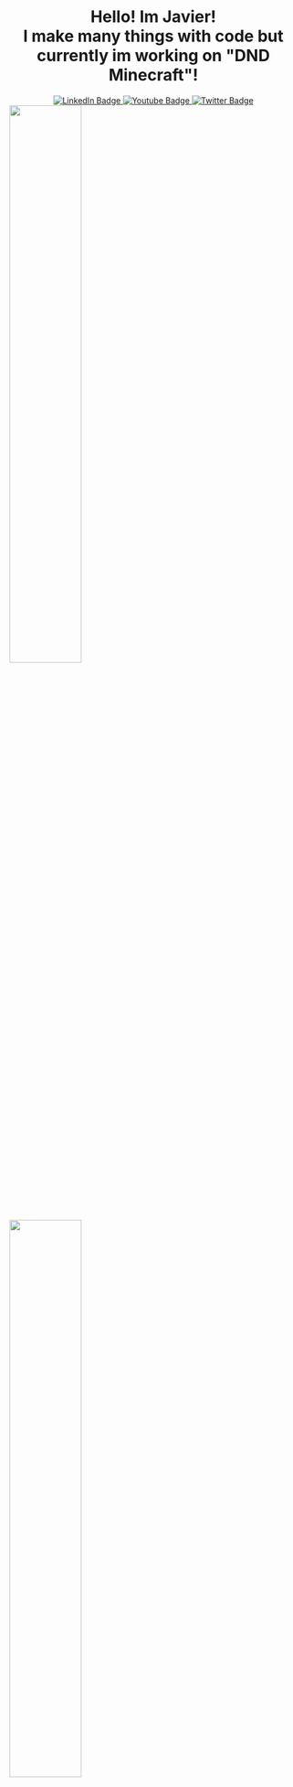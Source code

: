 <div id="header" align="center">
  <h1> Hello! Im Javier!<br>I make many things with code but currently im working on "DND Minecraft"!</h1>
  <img src="https://komarev.com/ghpvc/?username=mexicanminion&style=flat-square&color=green" alt=""/>
</div>

<div id="badges" align="center">
  <a href="https://www.linkedin.com/in/javier-moncada-7a6111213/">
    <img src="https://img.shields.io/badge/LinkedIn-blue?style=for-the-badge&logo=linkedin&logoColor=white" alt="LinkedIn Badge"/>
  </a>
  <a href="https://www.youtube.com/mexicanminion">
    <img src="https://img.shields.io/badge/YouTube-red?style=for-the-badge&logo=youtube&logoColor=white" alt="Youtube Badge"/>
  </a>
  <a href="https://twitter.com/mexminion">
    <img src="https://img.shields.io/badge/Twitter-blue?style=for-the-badge&logo=twitter&logoColor=white" alt="Twitter Badge"/>
  </a>
</div>

<div>
  <img src="https://github-readme-stats.vercel.app/api?username=mexicanminion&show_icons=true&theme=merko" width="50%"/>
  <br> 
  <img src="https://github-readme-streak-stats.herokuapp.com/?user=mexicanminion&theme=tokyonight" width="50%"/>
</div>

